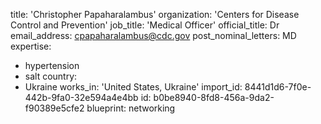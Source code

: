 title: 'Christopher Papaharalambus'
organization: 'Centers for Disease Control and Prevention'
job_title: 'Medical Officer'
official_title: Dr
email_address: cpapaharalambus@cdc.gov
post_nominal_letters: MD
expertise:
  - hypertension
  - salt
country:
  - Ukraine
works_in: 'United States, Ukraine'
import_id: 8441d1d6-7f0e-442b-9fa0-32e594a4e4bb
id: b0be8940-8fd8-456a-9da2-f90389e5cfe2
blueprint: networking
